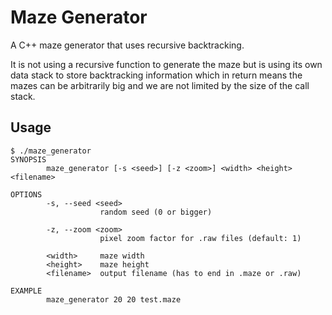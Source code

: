# Maze Generator
A C++ maze generator that uses recursive backtracking.

It is not using a recursive function to generate the maze but is using its own data stack to store backtracking information which in return means the mazes can be arbitrarily big and we are not limited by the size of the call stack.

## Usage
```
$ ./maze_generator
SYNOPSIS
        maze_generator [-s <seed>] [-z <zoom>] <width> <height> <filename>

OPTIONS
        -s, --seed <seed>
                    random seed (0 or bigger)

        -z, --zoom <zoom>
                    pixel zoom factor for .raw files (default: 1)

        <width>     maze width
        <height>    maze height
        <filename>  output filename (has to end in .maze or .raw)

EXAMPLE
        maze_generator 20 20 test.maze
```
